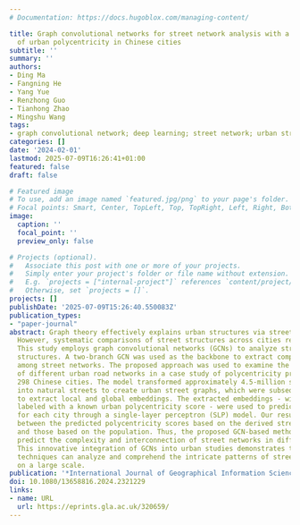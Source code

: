```yaml
---
# Documentation: https://docs.hugoblox.com/managing-content/

title: Graph convolutional networks for street network analysis with a case study
  of urban polycentricity in Chinese cities
subtitle: ''
summary: ''
authors:
- Ding Ma
- Fangning He
- Yang Yue
- Renzhong Guo
- Tianhong Zhao
- Mingshu Wang
tags:
- graph convolutional network; deep learning; street network; urban structure.
categories: []
date: '2024-02-01'
lastmod: 2025-07-09T16:26:41+01:00
featured: false
draft: false

# Featured image
# To use, add an image named `featured.jpg/png` to your page's folder.
# Focal points: Smart, Center, TopLeft, Top, TopRight, Left, Right, BottomLeft, Bottom, BottomRight.
image:
  caption: ''
  focal_point: ''
  preview_only: false

# Projects (optional).
#   Associate this post with one or more of your projects.
#   Simply enter your project's folder or file name without extension.
#   E.g. `projects = ["internal-project"]` references `content/project/deep-learning/index.md`.
#   Otherwise, set `projects = []`.
projects: []
publishDate: '2025-07-09T15:26:40.550083Z'
publication_types:
- "paper-journal"
abstract: Graph theory effectively explains urban structures via street-street connectivity.
  However, systematic comparisons of street structures across cities remain challenging.
  This study employs graph convolutional networks (GCNs) to analyze street network
  structures. A two-branch GCN was used as the backbone to extract comparable features
  among street networks. The proposed approach was used to examine the structures
  of different urban road networks in a case study of polycentricity prediction across
  298 Chinese cities. The model transformed approximately 4.5-million street segments
  into natural streets to create urban street graphs, which were subsequently analyzed
  to extract local and global embeddings. The extracted embeddings - with a portion
  labeled with a known urban polycentricity score - were used to predict the score
  for each city through a single-layer perceptron (SLP) model. Our results show consistency
  between the predicted polycentricity scores based on the derived street embeddings
  and those based on the population. Thus, the proposed GCN-based method can effectively
  predict the complexity and interconnection of street networks in different cities.
  This innovative integration of GCNs into urban studies demonstrates that deep learning
  techniques can analyze and comprehend the intricate patterns of street networks
  on a large scale.
publication: '*International Journal of Geographical Information Science*. https://doi.org/10.1080/13658816.2024.2321229'
doi: 10.1080/13658816.2024.2321229
links:
- name: URL
  url: https://eprints.gla.ac.uk/320659/
---
```

